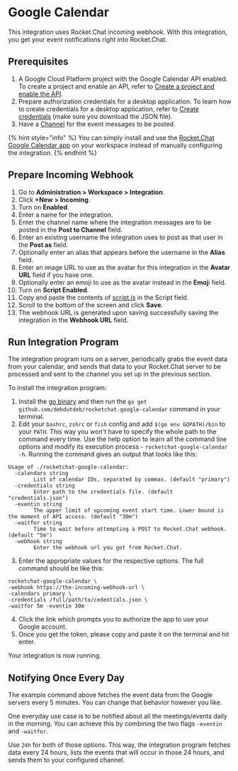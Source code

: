 # Google Calendar

This integration uses Rocket.Chat incoming webhook. With this integration, you get your event notifications right into Rocket.Chat.

## Prerequisites

1. A Google Cloud Platform project with the Google Calendar API enabled. To create a project and enable an API, refer to [Create a project and enable the API](https://developers.google.com/workspace/guides/create-project).
2. Prepare authorization credentials for a desktop application. To learn how to create credentials for a desktop application, refer to [Create credentials](https://developers.google.com/workspace/guides/create-credentials#desktop) (make sure you download the JSON file).
3. Have a [Channel](../../../user-guides/rooms/channels/) for the event messages to be posted.

{% hint style="info" %}
You can simply install and use the [Rocket.Chat Google Calendar app](../../../../extend-rocket.chat-capabilities/rocket.chat-marketplace/rocket.chat-public-apps-guides/google-calendar/) on your workspace instead of manually configuring the integration.
{% endhint %}

## Prepare Incoming Webhook

1. Go to **Administration > Workspace > Integration**.
2. Click **+New** **> Incoming**.
3. Turn on **Enabled**.
4. Enter a name for the integration.
5. Enter the channel name where the integration messages are to be posted in the **Post to Channel** field.
6. Enter an existing username the integration uses to post as that user in the **Post as** field.
7. Optionally enter an alias that appears before the username in the **Alias** field.
8. Enter an image URL to use as the avatar for this integration in the **Avatar URL** field if you have one.
9. Optionally enter an emoji to use as the avatar instead in the **Emoj**i field.
10. Turn on **Script Enabled**.
11. Copy and paste the contents of [script.js](https://github.com/debdutdeb/rocketchat-google-calendar/blob/main/script.js) in the Script field.
12. Scroll to the bottom of the screen and click **Save**.
13. The webhook URL is generated upon saving successfully saving the integration in the **Webhook URL** field.

## Run Integration Program

The integration program runs on a server, periodically grabs the event data from your calendar, and sends that data to your Rocket.Chat server to be processed and sent to the channel you set up in the previous section.

To install the integration program:

1. Install the [go binary](https://golang.org/doc/install) and then run the `go get github.com/debdutdeb/rocketchat-google-calendar` command in your terminal.
2. Edit your `bashrc`, `zshrc` or `fish` config and add `$(go env GOPATH)/bin` to your `PATH`. This way you won't have to specify the whole path to the command every time. Use the help option to learn all the command line options and modify its execution process - `rocketchat-google-calendar -h`. Running the command gives an output that looks like this:

```
Usage of ./rocketchat-google-calendar:
  -calendars string
        List of calendar IDs, separated by commas. (default "primary")
  -credentials string
        Enter path to the credentials file. (default "credentials.json")
  -eventin string
        The upper limit of upcoming event start time. Lower bound is the moment of API access. (default "30m")
  -waitfor string
        Time to wait before attempting a POST to Rocket.Chat webhook. (default "5m")
  -webhook string
        Enter the webhook url you got from Rocket.Chat.
```

3. Enter the appropriate values for the respective options. The full command should be like this:

```
rocketchat-google-calendar \
-webhook https://the-incoming-webhook-url \ 
-calendars primary \
-credentials /full/path/to/cedentials.json \
-waitfor 5m -eventin 30m

```

4. Click the link which prompts you to authorize the app to use your Google account.
5. Once you get the token, please copy and paste it on the terminal and hit enter.

Your integration is now running.

## Notifying Once Every Day

The example command above fetches the event data from the Google servers every 5 minutes. You can change that behavior however you like.

One everyday use case is to be notified about all the meetings/events daily in the morning. You can achieve this by combining the two flags `-eventin` and `-waitfor`.

Use `24h` for both of those options. This way, the integration program fetches data every 24 hours, lists the events that will occur in those 24 hours, and sends them to your configured channel.
